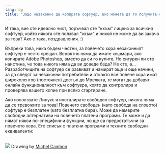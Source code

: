 ```yaml
---
lang: bg
title: "Защо незаконно да копирате софтуер, ако можете да го получите свободно?"
---
```


И така, вие сте идеално чист, поръчвал сте "кхъм" лиценз за всичкия софтуер, който  някога сте ползвал "кхъм" и никой не може да ви закача за това? Ако е така, поздравления. :)

Въпреки това, нека бъдем честни, за повечето хора незаконният софтуер е често срещан. Вероятно няма да имате кошмари, ако копирате Adobe Photoshop, вместо да си го купите. Но сигурен ли сте наистина, че това никога няма да ви доведе беда? Не сте, а... Разработчиците на софтуер се развиват и намират  още и още начини, за да следят за незаконни потребители и откакто все повече хора имат широколентов (постоянен) достъп до Мрежата, те могат да добавят онлайн функционалност към софтуера, която да контролира и проверява вашето копие при всяко стартиране.

Ако използвате Линукс и инсталирате свободен софтуер, никога няма да се тревожите за това! Повечето свободен (като свобода на словото) софтуер е безплатен (като безплатна бира). Може да намерите свободни алтернативи на повечето платени програми. Те може и да нямат някои по-специфични функции, но ще са предостатъчни за повечето хора. Ето списък с платени програми и техните свободни еквиваленти:

<?php

table_parser ("Yes", "No", "Commercial", "Open source", "Exists on 
Windows?");


<br /><br>

<img src="Images/warez.png" />

Drawing by <a href="http://michel.cambon.free.fr/ampere/salle1bis.htm">Michel Cambon</a>




